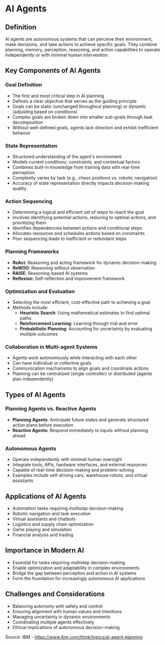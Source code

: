 # AI Agents

## Definition
AI agents are autonomous systems that can perceive their environment, make decisions, and take actions to achieve specific goals. They combine planning, memory, perception, reasoning, and action capabilities to operate independently or with minimal human intervention.

## Key Components of AI Agents

### Goal Definition
- The first and most critical step in AI planning
- Defines a clear objective that serves as the guiding principle
- Goals can be static (unchanged throughout planning) or dynamic (adjusting based on conditions)
- Complex goals are broken down into smaller sub-goals through task decomposition
- Without well-defined goals, agents lack direction and exhibit inefficient behavior

### State Representation
- Structured understanding of the agent's environment
- Models current conditions, constraints, and contextual factors
- Combines built-in knowledge from training data with real-time perception
- Complexity varies by task (e.g., chess positions vs. robotic navigation)
- Accuracy of state representation directly impacts decision-making quality

### Action Sequencing
- Determining a logical and efficient set of steps to reach the goal
- Involves identifying potential actions, reducing to optimal actions, and prioritizing them
- Identifies dependencies between actions and conditional steps
- Allocates resources and schedules actions based on constraints
- Poor sequencing leads to inefficient or redundant steps

### Planning Frameworks
- **ReAct**: Reasoning and acting framework for dynamic decision-making
- **ReWOO**: Reasoning without observation
- **RAISE**: Reasoning-based AI systems
- **Reflexion**: Self-reflection and improvement framework

### Optimization and Evaluation
- Selecting the most efficient, cost-effective path to achieving a goal
- Methods include:
  - **Heuristic Search**: Using mathematical estimates to find optimal paths
  - **Reinforcement Learning**: Learning through trial and error
  - **Probabilistic Planning**: Accounting for uncertainty by evaluating multiple outcomes

### Collaboration in Multi-agent Systems
- Agents work autonomously while interacting with each other
- Can have individual or collective goals
- Communication mechanisms to align goals and coordinate actions
- Planning can be centralized (single controller) or distributed (agents plan independently)

## Types of AI Agents

### Planning Agents vs. Reactive Agents
- **Planning Agents**: Anticipate future states and generate structured action plans before execution
- **Reactive Agents**: Respond immediately to inputs without planning ahead

### Autonomous Agents
- Operate independently with minimal human oversight
- Integrate tools, APIs, hardware interfaces, and external resources
- Capable of real-time decision-making and problem-solving
- Examples include self-driving cars, warehouse robots, and virtual assistants

## Applications of AI Agents
- Automation tasks requiring multistep decision-making
- Robotic navigation and task execution
- Virtual assistants and chatbots
- Logistics and supply chain optimization
- Game playing and simulation
- Financial analysis and trading

## Importance in Modern AI
- Essential for tasks requiring multistep decision-making
- Enable optimization and adaptability in complex environments
- Bridge the gap between perception and action in AI systems
- Form the foundation for increasingly autonomous AI applications

## Challenges and Considerations
- Balancing autonomy with safety and control
- Ensuring alignment with human values and intentions
- Managing uncertainty in dynamic environments
- Coordinating multiple agents effectively
- Ethical implications of autonomous decision-making

Source: IBM - https://www.ibm.com/think/topics/ai-agent-planning
